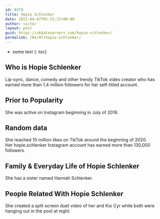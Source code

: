 ```yaml
---
id: 8379
title: Hopie Schlenker
date: 2021-04-07T05:15:22+00:00
author: victor
layout: post
guid: https://ukdataservers.com/hopie-schlenker/
permalink: /04/07/hopie-schlenker/
---
```


* some text
{: toc}


## Who is Hopie Schlenker



Lip-sync, dance, comedy and other trendy TikTok video creator who has earned more than 1.4 million followers for her self-titled account.

                
                
                
## Prior to Popularity



She was active on Instagram beginning in July of 2016. 

                
                
                
## Random data



She reached 10 million likes on TikTok around the beginning of 2020. Her hopie.schlenker Instagram account has earned more than 130,000 followers.

                
                
                
## Family & Everyday Life of Hopie Schlenker



She has a sister named Hannah Schlenker. 

                
                
                
## People Related With Hopie Schlenker



She created a split screen duet video of her and Kio Cyr while both were hanging out in the pool at night.

                
              
            
          
          
          